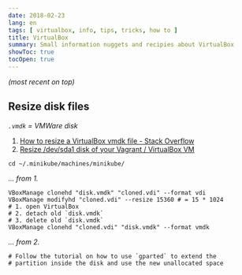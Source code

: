 ```yaml
---
date: 2018-02-23
lang: en
tags: [ virtualbox, info, tips, tricks, how to ]
title: VirtualBox
summary: Small information nuggets and recipies about VirtualBox
showToc: true
tocOpen: true
---
```


*(most recent on top)*

## Resize disk files

*`.vmdk` = VMWare disk*

1. [How to resize a VirtualBox vmdk file - Stack Overflow](https://stackoverflow.com/questions/11659005/how-to-resize-a-virtualbox-vmdk-file/12456219#12456219)
2. [Resize /dev/sda1 disk of your Vagrant / VirtualBox VM](https://tvi.al/resize-sda1-disk-of-your-vagrant-virtualbox-vm/)

```shell
cd ~/.minikube/machines/minikube/
```

*… from 1.*

```shell
VBoxManage clonehd "disk.vmdk" "cloned.vdi" --format vdi
VBoxManage modifyhd "cloned.vdi" --resize 15360 # = 15 * 1024
# 1. open VirtualBox
# 2. detach old `disk.vmdk`
# 3. delete old `disk.vmdk`
VBoxManage clonehd "cloned.vdi" "disk.vmdk" --format vmdk
```

*… from 2.*

```shell
# Follow the tutorial on how to use `gparted` to extend the 
# partition inside the disk and use the new unallocated space
```
